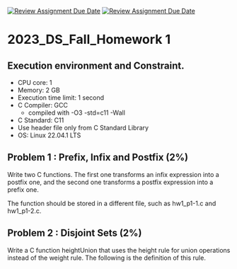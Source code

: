 [![Review Assignment Due Date](https://classroom.github.com/assets/deadline-readme-button-24ddc0f5d75046c5622901739e7c5dd533143b0c8e959d652212380cedb1ea36.svg)](https://classroom.github.com/a/cbfZMund)
[![Review Assignment Due Date](https://classroom.github.com/assets/deadline-readme-button-24ddc0f5d75046c5622901739e7c5dd533143b0c8e959d652212380cedb1ea36.svg)](https://classroom.github.com/a/meNMMkBH)

# 2023_DS_Fall_Homework 1

## Execution environment and Constraint.
* CPU core: 1
* Memory: 2 GB
* Execution time limit: 1 second
* C Compiler: GCC
    * compiled with -O3 -std=c11 -Wall
* C Standard: C11
* Use header file only from C Standard Library
* OS: Linux 22.04.1 LTS

## Problem 1 : Prefix, Infix and Postfix (2%)
Write two C functions. The first one transforms an infix expression into a postfix one, and the second one transforms a postfix expression into a prefix one. 

The function should be stored in a different file, such as hw1_p1-1.c and hw1_p1-2.c. 

## Problem 2 : Disjoint Sets (2%) 
Write a C function heightUnion that uses the height rule for union operations instead of the weight rule. The following is the definition of this rule.


